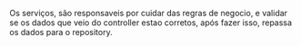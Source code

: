 Os serviços, são responsaveis por cuidar das regras de negocio, e validar se os dados que veio do controller estao corretos, após fazer isso, repassa os dados para o repository.
